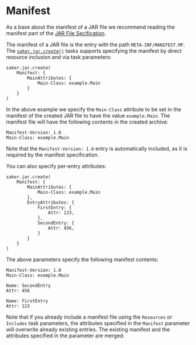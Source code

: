 # Manifest

As a base about the manifest of a JAR file we recommend reading the manifest part of the [JAR File Secification](https://docs.oracle.com/javase/8/docs/technotes/guides/jar/jar.html#JAR_Manifest).

The manifest of a JAR file is the entry with the path `META-INF/MANIFEST.MF`. The [`saker.jar.create()`](/taskdoc/saker.jar.create.html) tasks supports specifying the manifest by direct resource inclusion and via task parameters:

```sakerscript
saker.jar.create(
	Manifest: {
		MainAttributes: {
			Main-Class: example.Main
		}
	}
)
```

In the above example we specify the `Main-Class` attribute to be set in the manifest of the created JAR file to have the value `example.Main`. The manifest file will have the following contents in the created archive:

```plaintext
Manifest-Version: 1.0
Main-Class: example.Main
```

Note that the `Manifest-Version: 1.0` entry is automatically included, as it is required by the manifest specification.

You can also specify per-entry attributes:

```sakerscript
saker.jar.create(
	Manifest: {
		MainAttributes: {
			Main-Class: example.Main
		},
		EntryAttributes: {
			FirstEntry: {
				Attr: 123,
			},
			SecondEntry: {
				Attr: 456,
			}
		}
	}
)
```

The above parameters specify the following manifest contents:

```plaintext
Manifest-Version: 1.0
Main-Class: example.Main

Name: SecondEntry
Attr: 456

Name: FirstEntry
Attr: 123
```

Note that if you already include a manifest file using the `Resources` or `Includes` task parameters, the attributes specified in the `Manifest` parameter will overwrite already existing entries. The existing manifest and the attributes specified in the parameter are merged.
